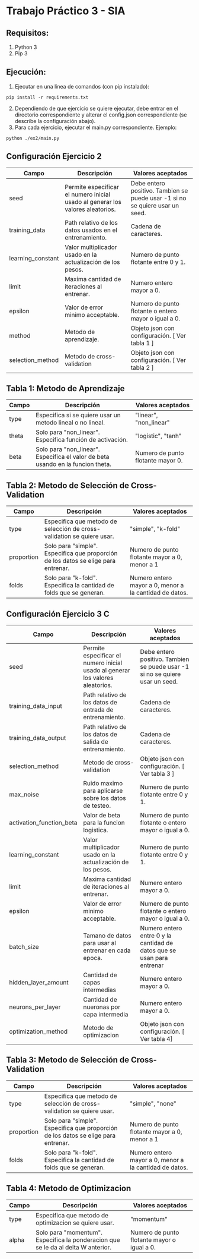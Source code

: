 # Trabajo Práctico 3 - SIA

## Requisitos:
1) Python 3
2) Pip 3


## Ejecución:
1) Ejecutar en una linea de comandos (con pip instalado):
```
pip install -r requirements.txt
```
2) Dependiendo de que ejercicio se quiere ejecutar, debe entrar en el directorio correspondiente y alterar el config.json correspondiente (se describe la configuración abajo).
3) Para cada ejercicio, ejecutar el main.py correspondiente. Ejemplo:
```
python ./ex2/main.py
```

## Configuración Ejercicio 2
| Campo             | Descripción                                                                    | Valores aceptados                                                            |  
|-------------------|--------------------------------------------------------------------------------|------------------------------------------------------------------------------|
| seed              | Permite especificar el numero inicial usado al generar los valores aleatorios. | Debe entero positivo. Tambien se puede usar -1 si no se quiere usar un seed. |
| training_data     | Path relativo de los datos usados en el entrenamiento.                         | Cadena de caracteres.                                                        |
| learning_constant | Valor multiplicador usado en la actualización de los pesos.                    | Numero de punto flotante entre 0 y 1.                                        |
| limit             | Maxima cantidad de iteraciones al entrenar.                                    | Numero entero mayor a 0.                                                     | 
| epsilon           | Valor de error minimo acceptable.                                              | Numero de punto flotante o entero mayor o igual a 0.                         | 
| method            | Metodo de aprendizaje.                                                         | Objeto json con configuración. [ Ver tabla 1 ]                               | 
| selection_method  | Metodo de cross-validation                                                     | Objeto json con configuración. [ Ver tabla 2 ]                               | 

## Tabla 1: Metodo de Aprendizaje
| Campo | Descripción                                                                     | Valores aceptados                 |  
|-------|---------------------------------------------------------------------------------|-----------------------------------|
| type  | Especifica si se quiere usar un metodo lineal o no lineal.                      | "linear", "non_linear"            |
| theta | Solo para "non_linear". Especifica función de activación.                       | "logistic", "tanh"                | 
| beta  | Solo para "non_linear". Especifica el valor de beta usando en la funcion theta. | Numero de punto flotante mayor 0. | 


## Tabla 2: Metodo de Selección de Cross-Validation
| Campo      | Descripción                                                                        | Valores aceptados                                      |  
|------------|------------------------------------------------------------------------------------|--------------------------------------------------------|
| type       | Especifica que metodo de selección de cross-validation se quiere usar.             | "simple", "k-fold"                                     |
| proportion | Solo para "simple". Especifica que proporción de los datos se elige para entrenar. | Numero de punto flotante mayor a 0, menor a 1          | 
| folds      | Solo para "k-fold". Especifica la cantidad de folds que se generan.                | Numero entero mayor a 0, menor a la cantidad de datos. | 


## Configuración Ejercicio 3 C
| Campo                    | Descripción                                                                    | Valores aceptados                                                            |  
|--------------------------|--------------------------------------------------------------------------------|------------------------------------------------------------------------------|
| seed                     | Permite especificar el numero inicial usado al generar los valores aleatorios. | Debe entero positivo. Tambien se puede usar -1 si no se quiere usar un seed. |
| training_data_input      | Path relativo de los datos de entrada de entrenamiento.                        | Cadena de caracteres.                                                        |
| training_data_output     | Path relativo de los datos de salida de entrenamiento.                         | Cadena de caracteres.                                                        |
| selection_method         | Metodo de cross-validation                                                     | Objeto json con configuración. [ Ver tabla 3 ]                               | 
| max_noise                | Ruido maximo para aplicarse sobre los datos de testeo.                         | Numero de punto flotante entre 0 y 1.                                        | 
| activation_function_beta | Valor de beta para la funcion logistica.                                       | Numero de punto flotante o entero mayor o igual a 0.                         | 
| learning_constant        | Valor multiplicador usado en la actualización de los pesos.                    | Numero de punto flotante entre 0 y 1.                                        |
| limit                    | Maxima cantidad de iteraciones al entrenar.                                    | Numero entero mayor a 0.                                                     | 
| epsilon                  | Valor de error minimo acceptable.                                              | Numero de punto flotante o entero mayor o igual a 0.                         |
| batch_size               | Tamano de datos para usar al entrenar en cada epoca.                           | Numero entero entre 0 y la cantidad de datos que se usan para entrenar       |
| hidden_layer_amount      | Cantidad de capas intermedias                                                  | Numero entero mayor a 0.                                                     | 
| neurons_per_layer        | Cantidad de nueronas por capa intermedia                                       | Numero entero mayor a 0.                                                     | 
| optimization_method      | Metodo de optimizacion                                                         | Objeto json con configuración. [ Ver tabla 4]                                |

## Tabla 3: Metodo de Selección de Cross-Validation
| Campo      | Descripción                                                                        | Valores aceptados                                      |  
|------------|------------------------------------------------------------------------------------|--------------------------------------------------------|
| type       | Especifica que metodo de selección de cross-validation se quiere usar.             | "simple", "none"                                       |
| proportion | Solo para "simple". Especifica que proporción de los datos se elige para entrenar. | Numero de punto flotante mayor a 0, menor a 1          | 
| folds      | Solo para "k-fold". Especifica la cantidad de folds que se generan.                | Numero entero mayor a 0, menor a la cantidad de datos. | 

## Tabla 4: Metodo de Optimizacion
| Campo | Descripción                                                                       | Valores aceptados                           |  
|-------|-----------------------------------------------------------------------------------|---------------------------------------------|
| type  | Especifica que metodo de optimizacion se quiere usar.                             | "momentum"                                  |
| alpha | Solo para "momentum". Especifica la ponderacion que se le da al delta W anterior. | Numero de punto flotante mayor o igual a 0. |

